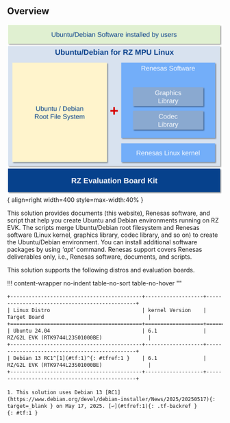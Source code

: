## Overview

![](overview/images/ubuntu-debian-block-diagram_overview.svg){ align=right width=400 style=max-width:40% }

This solution provides documents (this website), Renesas software, and script that help you create Ubuntu and Debian environments running on RZ EVK.
The scripts merge Ubuntu/Debian root filesystem and Renesas software (Linux kernel, graphics library, codec library, and so on) to create the Ubuntu/Debian environment.
You can install additional software packages by using _'apt'_ command.
Renesas support covers Renesas deliverables only, i.e., Renesas software, documents, and scripts.

This solution supports the following distros and evaluation boards.

!!! content-wrapper no-indent table-no-sort table-no-hover ""

    +-------------------------------------------+-------------------+-----------------------------------------------+
    | Linux Distro                              | kernel Version    | Target Board                                  |
    +===========================================+===================+===============================================+
    | Ubuntu 24.04                              | 6.1               | RZ/G2L EVK (RTK9744L23S01000BE)               |
    +-------------------------------------------+-------------------+-----------------------------------------------+
    | Debian 13 RC1^[1](#tf:1)^{: #tfref:1 }    | 6.1               | RZ/G2L EVK (RTK9744L23S01000BE)               |
    +-------------------------------------------+-------------------+-----------------------------------------------+

    1. This solution uses Debian 13 [RC1](https://www.debian.org/devel/debian-installer/News/2025/20250517){: target=_blank } on May 17, 2025. [↩](#tfref:1){: .tf-backref }
    {: #tf:1 }
